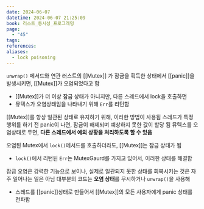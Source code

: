 ```yaml
---
date: 2024-06-07
datetime: 2024-06-07 21:25:09
book: 러스트_동시성_프로그래밍
page:
  - "45"
tags: 
references: 
aliases:
  - lock poisoning
---
```

`unwrap()` 메서드와 연관
러스트의 [[Mutex]] 가 잠금을 획득한 상태에서 [[panic]]을 발생시키면, [[Mutex]]가 오염되었다고 함
- [[Mutex]]가 더 이상 잠금 상태가 아니지만, 다른 스레드에서 lock을 호출하면
- 뮤텍스가 오염상태임을 나타내기 위해 `Err`를 리턴함

[[Mutex]]를 항상 일관된 상태로 유지하기 위해, 이러한 방법이 사용됨
스레드가 특정 행위를 하기 전 panic이 나면, 잠금이 해제되며 예상하지 못한 값이 할당 됨
뮤텍스를 오염상태로 두면, **다른 스레드에서 예외 상황을 처리하도록 할 수 있음**

오염된 Mutex에서 `lock()`메서드를 호출하더라도, [[Mutex]]는 잠금 상태가 됨
- `lock()`에서 리턴된 `Err`는 MutexGaurd를 가지고 있어서, 이러한 상태를 해결함

잠금 오염은 강력한 기능으로 보이나, 실제로 일관되지 못한 상태를 회복시키는 것은 자주 일어나는 일은 아님
대부분의 코드는 **오염 상태**를 무시하거나 `unwrap()`을 사용해
- 스레드를 [[panic]]상태로 만들어서 [[Mutex]]의 모든 사용자에게 panic 상태를 전파함